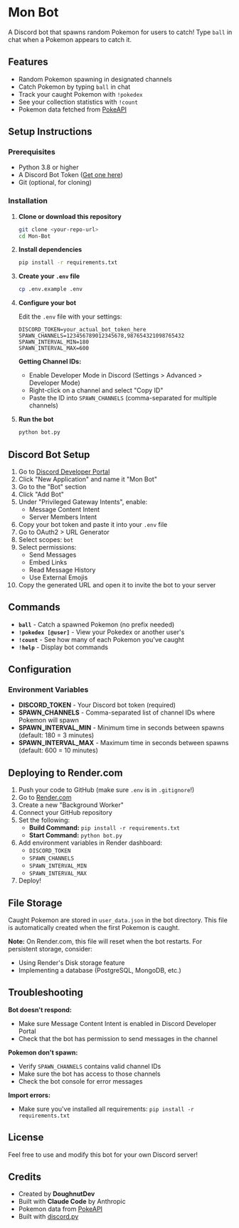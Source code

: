 # Mon Bot

A Discord bot that spawns random Pokemon for users to catch! Type `ball` in chat when a Pokemon appears to catch it.

## Features

- Random Pokemon spawning in designated channels
- Catch Pokemon by typing `ball` in chat
- Track your caught Pokemon with `!pokedex`
- See your collection statistics with `!count`
- Pokemon data fetched from [PokeAPI](https://pokeapi.co/)

## Setup Instructions

### Prerequisites

- Python 3.8 or higher
- A Discord Bot Token ([Get one here](https://discord.com/developers/applications))
- Git (optional, for cloning)

### Installation

1. **Clone or download this repository**
   ```bash
   git clone <your-repo-url>
   cd Mon-Bot
   ```

2. **Install dependencies**
   ```bash
   pip install -r requirements.txt
   ```

3. **Create your `.env` file**
   ```bash
   cp .env.example .env
   ```

4. **Configure your bot**

   Edit the `.env` file with your settings:

   ```env
   DISCORD_TOKEN=your_actual_bot_token_here
   SPAWN_CHANNELS=123456789012345678,987654321098765432
   SPAWN_INTERVAL_MIN=180
   SPAWN_INTERVAL_MAX=600
   ```

   **Getting Channel IDs:**
   - Enable Developer Mode in Discord (Settings > Advanced > Developer Mode)
   - Right-click on a channel and select "Copy ID"
   - Paste the ID into `SPAWN_CHANNELS` (comma-separated for multiple channels)

5. **Run the bot**
   ```bash
   python bot.py
   ```

## Discord Bot Setup

1. Go to [Discord Developer Portal](https://discord.com/developers/applications)
2. Click "New Application" and name it "Mon Bot"
3. Go to the "Bot" section
4. Click "Add Bot"
5. Under "Privileged Gateway Intents", enable:
   - Message Content Intent
   - Server Members Intent
6. Copy your bot token and paste it into your `.env` file
7. Go to OAuth2 > URL Generator
8. Select scopes: `bot`
9. Select permissions:
   - Send Messages
   - Embed Links
   - Read Message History
   - Use External Emojis
10. Copy the generated URL and open it to invite the bot to your server

## Commands

- **`ball`** - Catch a spawned Pokemon (no prefix needed)
- **`!pokedex [@user]`** - View your Pokedex or another user's
- **`!count`** - See how many of each Pokemon you've caught
- **`!help`** - Display bot commands

## Configuration

### Environment Variables

- **DISCORD_TOKEN** - Your Discord bot token (required)
- **SPAWN_CHANNELS** - Comma-separated list of channel IDs where Pokemon will spawn
- **SPAWN_INTERVAL_MIN** - Minimum time in seconds between spawns (default: 180 = 3 minutes)
- **SPAWN_INTERVAL_MAX** - Maximum time in seconds between spawns (default: 600 = 10 minutes)

## Deploying to Render.com

1. Push your code to GitHub (make sure `.env` is in `.gitignore`!)
2. Go to [Render.com](https://render.com/)
3. Create a new "Background Worker"
4. Connect your GitHub repository
5. Set the following:
   - **Build Command:** `pip install -r requirements.txt`
   - **Start Command:** `python bot.py`
6. Add environment variables in Render dashboard:
   - `DISCORD_TOKEN`
   - `SPAWN_CHANNELS`
   - `SPAWN_INTERVAL_MIN`
   - `SPAWN_INTERVAL_MAX`
7. Deploy!

## File Storage

Caught Pokemon are stored in `user_data.json` in the bot directory. This file is automatically created when the first Pokemon is caught.

**Note:** On Render.com, this file will reset when the bot restarts. For persistent storage, consider:
- Using Render's Disk storage feature
- Implementing a database (PostgreSQL, MongoDB, etc.)

## Troubleshooting

**Bot doesn't respond:**
- Make sure Message Content Intent is enabled in Discord Developer Portal
- Check that the bot has permission to send messages in the channel

**Pokemon don't spawn:**
- Verify `SPAWN_CHANNELS` contains valid channel IDs
- Make sure the bot has access to those channels
- Check the bot console for error messages

**Import errors:**
- Make sure you've installed all requirements: `pip install -r requirements.txt`

## License

Feel free to use and modify this bot for your own Discord server!

## Credits

- Created by **DoughnutDev**
- Built with **Claude Code** by Anthropic
- Pokemon data from [PokeAPI](https://pokeapi.co/)
- Built with [discord.py](https://github.com/Rapptz/discord.py)
